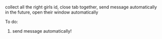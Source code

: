 collect all the right girls id, close tab together, send message automatically in the future, open their window automatically

To do:
1. send message automatically!

